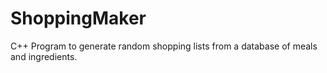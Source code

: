 # ShoppingMaker
C++ Program to generate random shopping lists from a database of meals and ingredients.
